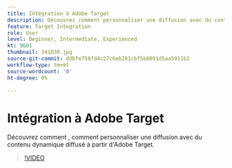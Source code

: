 ```yaml
---
title: Intégration à Adobe Target
description: Découvrez comment personnaliser une diffusion avec du contenu dynamique diffusé à partir d'Adobe Target.
feature: Target Integration
role: User
level: Beginner, Intermediate, Experienced
kt: 9601
thumbnail: 341030.jpg
source-git-commit: ddbfe758fd4c27c6eb281cbf5b8091d5aa5911b2
workflow-type: tm+mt
source-wordcount: '0'
ht-degree: 0%

---
```



# Intégration à Adobe Target

Découvrez comment , comment personnaliser une diffusion avec du contenu dynamique diffusé à partir d&#39;Adobe Target.

>[!VIDEO](https://video.tv.adobe.com/v/341030?quality=12&learn=on)
